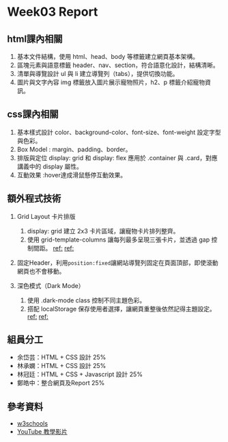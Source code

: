# Week03 Report

## html課內相關

1. 基本文件結構，使用 html、head、body 等標籤建立網頁基本架構。
2. 區塊元素與語意標籤 header、nav、section，符合語意化設計，結構清晰。
3. 清單與導覽設計 ul 與 li 建立導覽列（tabs），提供切換功能。
4. 圖片與文字內容 img 標籤放入圖片展示寵物照片，h2、p 標籤介紹寵物資訊。

## css課內相關

1. 基本樣式設計 color、background-color、font-size、font-weight 設定字型與色彩。
2. Box Model : margin、padding、border。
3. 排版與定位 display: grid 和 display: flex 應用於 .container 與 .card，對應講義中的 display 屬性。
4. 互動效果 :hover達成滑鼠懸停互動效果。

## 額外程式技術

1. Grid Layout 卡片排版
   1. display: grid 建立 2x3 卡片區域，讓寵物卡片排列整齊。
   2. 使用 grid-template-columns 讓每列最多呈現三張卡片，並透過 gap 控制間距。
   [ref:](https://developer.mozilla.org/en-US/docs/Web/CSS/CSS_grid_layout)
   [ref:](https://css-tricks.com/snippets/css/complete-guide-grid/)

2. 固定Header，利用`position:fixed`讓網站導覽列固定在頁面頂部，即使滾動網頁也不會移動。

3. 深色模式（Dark Mode）
   1. 使用 .dark-mode class 控制不同主題色彩。
   2. 搭配 localStorage 保存使用者選擇，讓網頁重整後依然記得主題設定。
   [ref:](https://developer.mozilla.org/en-US/docs/Web/API/Window/localStorage)
   [ref:](https://css-tricks.com/a-complete-guide-to-dark-mode-on-the-web/)

## 組員分工

- 余岱芸：HTML + CSS 設計 25%
- 林承嫻：HTML + CSS 設計 25%
- 林冠廷：HTML + CSS + Javascript 設計 25%
- 鄭皓中：整合網頁及Report 25%

## 參考資料

- [w3schools](https://www.w3schools.com/)
- [YouTube 教學影片](https://www.youtube.com/watch?v=fa214Ct6t9w&t=2233s)
